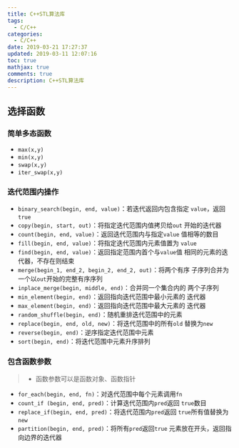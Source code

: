 ```yaml
---
title: C++STL算法库
tags:
  - C/C++
categories:
  - C/C++
date: 2019-03-21 17:27:37
updated: 2019-03-11 12:07:16
toc: true
mathjax: true
comments: true
description: C++STL算法库
---
```


##	选择函数

###	简单多态函数

-	`max(x,y)`
-	`min(x,y)`
-	`swap(x,y)`
-	`iter_swap(x,y)`

###	迭代范围内操作

-	`binary_search(begin, end, value)`：若迭代返回内包含指定
	`value`，返回`true`
-	`copy(begin, start, out)`：将指定迭代范围内值拷贝给`out`
	开始的迭代器
-	`count(begin, end, value)`：返回迭代范围内与指定`value`
	值相等的数目
-	`fill(begin, end, value)`：将指定迭代范围内元素值置为
	`value`
-	`find(begin, end, value)`：返回指定范围内首个与`value`值
	相同的元素的迭代器，不存在则结束
-	`merge(begin_1, end_2, begin_2, end_2, out)`：将两个有序
	子序列合并为一个以`out`开始的完整有序序列
-	`inplace_merge(begin, middle, end)`：合并同一个集合内的
	两个子序列
-	`min_element(begin, end)`：返回指向迭代范围中最小元素的
	迭代器
-	`max_element(begin, end)`：返回指向迭代范围中最大元素的
	迭代器
-	`random_shuffle(begin, end)`：随机重排迭代范围中的元素
-	`replace(begin, end, old, new)`：将迭代范围中的所有`old`
	替换为`new`
-	`reverse(begin, end)`：逆序指定迭代范围中元素
-	`sort(begin, end)`：将迭代范围中元素升序排列

###	包含函数参数

> - 函数参数可以是函数对象、函数指针

-	`for_each(begin, end, fn)`：对迭代范围中每个元素调用`fn`
-	`count_if (begin, end, pred)`：计算迭代范围内`pred`返回
	`true`数目
-	`replace_if(begin, end, pred)`：将迭代范围内`pred`返回
	`true`所有值替换为`new`
-	`partition(begin, end, pred)`：将所有`pred`返回`true`
	元素放在开头，返回指向边界的迭代器



